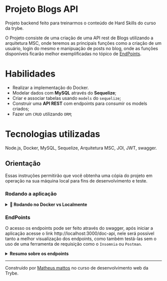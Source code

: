 # Projeto Blogs API

Projeto backend feito para treinarmos o conteúdo de Hard Skills do curso da trybe.

O Projeto consiste de uma criação de uma API rest de Blogs utilizando a arquitetura MSC, onde teremos as principais funções como a criação de um usuário, login do mesmo e manipuação de posts no blog, onde as funções disponíveis ficarão melhor exemplificadas no tópico de [EndPoints](#endpoints).

# Habilidades

- Realizar a implementação do Docker.
- Modelar dados com **MySQL** através do **Sequelize**;
- Criar e associar tabelas usando `models` do `sequelize`;
- Construir uma **API REST** com endpoints para consumir os models criados;
- Fazer um `CRUD` utilizando `ORM`;

# Tecnologias utilizadas

Node.js, Docker, MySQL, Sequelize, Arquitetura MSC, JOI, JWT, swagger.

## Orientação

Essas instruções permitirão que você obtenha uma cópia do projeto em operação na sua máquina local para fins de desenvolvimento e teste.

### Rodando a aplicação

<details>
  <summary><strong>🐋 Rodando no Docker vs Localmente</strong></summary>
  
  ## 👉 Com Docker
  
  1. Clone o reposítório:
  
  ```
  git clone git@github.com:matheusmattos7/blogs-API.git
  ```
  
  2. Inicie a aplicação:
  
  ```
  docker-compose up -d --build
  ```
  3. A aplicação estára rodando na porta 3000, portanto, basta acessa-lá em: http://localhost:3000
  
  4. Caso queira para a aplicação execute o comando 
  
  ```
  docker-compose down
  ```
  
  ## 👉 Sem Docker

  1. Clone o reposítório:
  
  ```
  git clone git@github.com:matheusmattos7/blogs-API.git
  ```
  2. Instale as dependências da aplicação:
  
  ```
  npm install
  ```
  3. Inicie a aplicação com o comando:
  
  ```
  npm start
  ```
  4. A aplicação estará rodando na porta 3000, portanto, basta acessa-lá em: http://localhost:3000
  

  <br/>
</details>

### EndPoints

O acesso os endpoints pode ser feito através do swagger, após iniciar a aplicação acesse o link http://localhost:3000/doc-api, nele será possível tanto a melhor visualização dos endpoints, como também testá-las sem o uso de uma ferramenta de requisição como o `Insomnia` ou `Postman`.

<details>
<summary><strong>Resumo sobre os endpoints</strong></summary>

- POST `/login` que deve receber no body os campos `email` e `password`.
- POST `/user` que deve receber no body os campos `displayName`, `email`, `password` e `image`.
- `A partir desse ponto todos os próximos endpoints requerem validação por token que foi gerado no login (e deve ser passado no header Authorization)`
- GET `/user` que retorna todos os usários cadastrados.
- GET `/user/:id` que retorna o usuário pertencente ao id passado por parâmetro.
- POST `/categories` que deve receber no body o campo `name` para o cadastro de uma nova categoria.
- GET `/categories` que retorna todas as categorias do banco de dados.
- POST `/post` que insere um novo post no banco de dados. Deve receber no body os campos `title`, `content` e um array `categoryIds` (contendo ids de categorias já cadastradas no banco de dados).
- GET `/post` que retorna todos os posts do banco de dados.
- GET `/post/:id` que retorna um post pelo id.
- PUT `/post/:id` que edita um post por id.
- DELETE `/post/:id` que deleta um post por id.
- DELETE `/user/me` que apaga o usuário logado do banco de dados.
- GET `/post/search?q=query` que pesquisa o termo passado na URL (substituindo a palavra query) nos títulos e/ou conteúdo dos posts cadastrados no banco de dados.
</details>

---
Construído por [Matheus mattos](https://gist.github.com/matheusmattos7) no curso de desenvolvimento web da Trybe.
